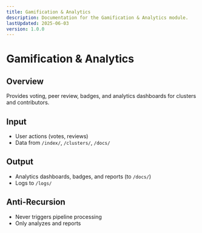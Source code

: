 ```yaml
---
title: Gamification & Analytics
description: Documentation for the Gamification & Analytics module.
lastUpdated: 2025-06-03
version: 1.0.0
---
```


# Gamification & Analytics

## Overview
Provides voting, peer review, badges, and analytics dashboards for clusters and contributors.

## Input
- User actions (votes, reviews)
- Data from `/index/`, `/clusters/`, `/docs/`

## Output
- Analytics dashboards, badges, and reports (to `/docs/`)
- Logs to `/logs/`

## Anti-Recursion
- Never triggers pipeline processing
- Only analyzes and reports 